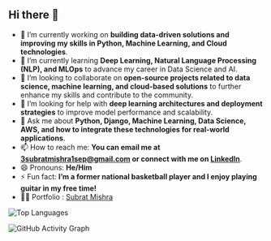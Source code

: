 ## Hi there 👋

<!--
**Subrat1920/Subrat1920** is a ✨ _special_ ✨ repository because its `README.md` (this file) appears on your GitHub profile.

Here are some ideas to get you started:
-->

- 🔭 I’m currently working on **building data-driven solutions and improving my skills in Python, Machine Learning, and Cloud technologies**.  
- 🌱 I’m currently learning **Deep Learning, Natural Language Processing (NLP), and MLOps** to advance my career in Data Science and AI.  
- 👯 I’m looking to collaborate on **open-source projects related to data science, machine learning, and cloud-based solutions** to further enhance my skills and contribute to the community.  
- 🤔 I’m looking for help with **deep learning architectures and deployment strategies** to improve model performance and scalability.  
- 💬 Ask me about **Python, Django, Machine Learning, Data Science, AWS, and how to integrate these technologies for real-world applications**.  
- 📫 How to reach me: **You can email me at 3subratmishra1sep@gmail.com or connect with me on [LinkedIn](https://www.linkedin.com/in/subrat-mishra-579a41240/)**.  
- 😄 Pronouns: **He/Him**  
- ⚡ Fun fact: **I’m a former national basketball player and I enjoy playing guitar in my free time!**  
- 🧑‍🦰 Portfolio : [Subrat Mishra](https://mishra-subrat.netlify.app)


<!-- GitHub Top Languages -->
![Top Languages](https://github-readme-stats.vercel.app/api/top-langs/?username=Subrat1920&layout=compact&theme=dark)


<!-- GitHub Stats Card -->
<!-- ![GitHub Stats](https://github-readme-stats.vercel.app/api?username=Subrat1920&show_icons=true&theme=dark) -->

<!-- GitHub Streak Card
![GitHub Streak](https://streak-stats.demolab.com/?user=Subrat1920&theme=dark) -->

<!-- GitHub Activity Graph -->
![GitHub Activity Graph](https://github-readme-activity-graph.vercel.app/graph?username=Subrat1920&theme=github-dark)

<!-- ## 🚧 Project Status

![Build Status](https://img.shields.io/github/workflow/status/username/repository-name/CI?label=CI&logo=github&style=for-the-badge) -->


<!-- GitHub Trophies
[![Trophy](https://github-profile-trophy.vercel.app/?username=Subrat1920&theme=dark)](https://github.com/ryo-ma/github-profile-trophy) -->
